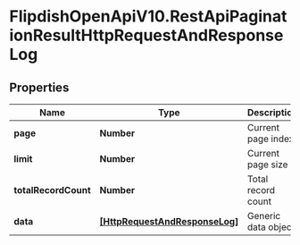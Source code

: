 # FlipdishOpenApiV10.RestApiPaginationResultHttpRequestAndResponseLog

## Properties
Name | Type | Description | Notes
------------ | ------------- | ------------- | -------------
**page** | **Number** | Current page index | 
**limit** | **Number** | Current page size | 
**totalRecordCount** | **Number** | Total record count | 
**data** | [**[HttpRequestAndResponseLog]**](HttpRequestAndResponseLog.md) | Generic data object. | 


